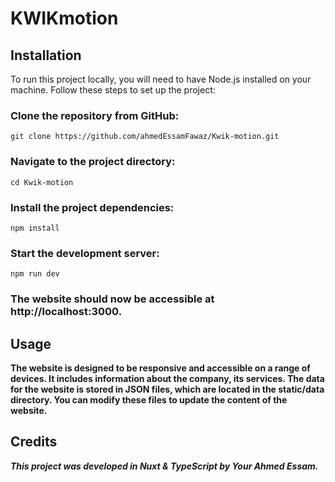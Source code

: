 # KWIKmotion


## Installation

To run this project locally, you will need to have Node.js installed on your machine. Follow these steps to set up the project:

### Clone the repository from GitHub:

`git clone https://github.com/ahmedEssamFawaz/Kwik-motion.git`

### Navigate to the project directory:

`cd Kwik-motion`

### Install the project dependencies:

`npm install`

### Start the development server:

`npm run dev`


### The website should now be accessible at http://localhost:3000.

## Usage

**The website is designed to be responsive and accessible on a range of devices. It includes information about the company, its services.
The data for the website is stored in JSON files, which are located in the static/data directory. You can modify these files to update the content of the website.**

## Credits

***This project was developed in Nuxt & TypeScript by Your Ahmed Essam.***

